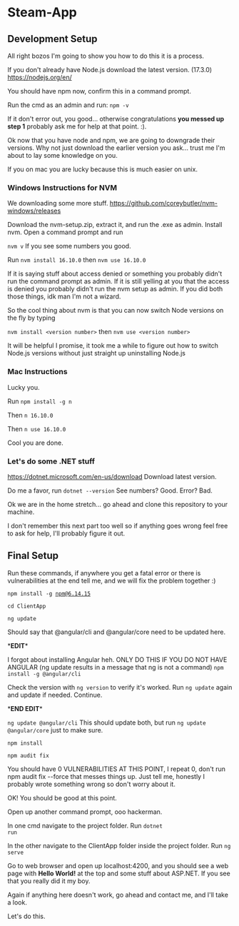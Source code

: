 # Steam-App

<h2>Development Setup</h2>

All right bozos I'm going to show you how to do this it is a process.

If you don't already have Node.js download the latest version. (17.3.0) https://nodejs.org/en/ 

You should have npm now, confirm this in a command prompt. 

Run the cmd as an admin and run: <code>npm -v</code>

If it don't error out, you good... otherwise congratulations <b>you messed up step 1</b> probably ask me for help at that point. :).

Ok now that you have node and npm, we are going to downgrade their versions. Why not just download the earlier version you ask... trust me I'm about to lay some knowledge on you.

If you on mac you are lucky because this is much easier on unix.

<h3>Windows Instructions for NVM</h3>

We downloading some more stuff. https://github.com/coreybutler/nvm-windows/releases

Download the nvm-setup.zip, extract it, and run the .exe as admin.
Install nvm. Open a command prompt and run 

<code>nvm v</code> If you see some numbers you good. 

Run `nvm install 16.10.0` then `nvm use 16.10.0`

If it is saying stuff about access denied or something you probably didn't run the command prompt as admin.
If it is still yelling at you that the access is denied you probably didn't run the nvm setup as admin. If you did both those things, idk man I'm not a wizard.

So the cool thing about nvm is that you can now switch Node versions on the fly by typing 

`nvm install <version number>` then `nvm use <version number>`

It will be helpful I promise, it took me a while to figure out how to switch Node.js versions without just straight up uninstalling Node.js

<h3>Mac Instructions</h3>

Lucky you. 

Run <code>npm install -g n</code>

Then <code>n 16.10.0</code>

Then <code>n use 16.10.0</code>

Cool you are done.

<h3>Let's do some .NET stuff</h3>

https://dotnet.microsoft.com/en-us/download Download latest version.

Do me a favor, run <code>dotnet --version</code> See numbers? Good. Error? Bad.

Ok we are in the home stretch... go ahead and clone this repository to your machine.

I don't remember this next part too well so if anything goes wrong feel free to ask for help, I'll probably figure it out.

<h2>Final Setup</h2>

Run these commands, if anywhere you get a fatal error or there is vulnerabilities at the end tell me, and we will fix the problem together :)

<code>npm install -g npm@6.14.15</code>

<code>cd ClientApp</code>

<code>ng update</code>

Should say that @angular/cli and @angular/core need to be updated here.

\*<strong>EDIT</strong>\*

I forgot about installing Angular heh. ONLY DO THIS IF YOU DO NOT HAVE ANGULAR (ng update results in a message that ng is not a command) <code>npm install -g @angular/cli</code>

Check the version with `ng version` to verify it's worked. Run `ng update` again and update if needed. Continue.

\*<strong>END EDIT</strong>\*

<code>ng update @angular/cli</code>
This should update both, but run <code>ng update @angular/core</code> just to make sure.

<code>npm install</code>

<code>npm audit fix</code>

You should have 0 VULNERABILITIES AT THIS POINT, I repeat 0, don't run npm audit fix --force that messes things up. Just tell me, honestly I probably wrote something wrong so don't worry about it.

OK! You should be good at this point.

Open up another command prompt, ooo hackerman.

In one cmd navigate to the project folder. Run <code>dotnet run</code>

In the other navigate to the ClientApp folder inside the project folder. Run <code>ng serve</code>

Go to web browser and open up localhost:4200, and you should see a web page with <b>Hello World!</b> at the top and some stuff about ASP.NET. If you see that you really did it my boy.

Again if anything here doesn't work, go ahead and contact me, and I'll take a look.

Let's do this.

